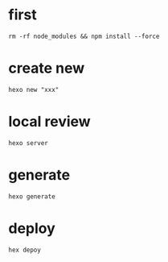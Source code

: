 # first 
```
rm -rf node_modules && npm install --force
```

# create new 
```
hexo new "xxx"
```

# local review 
```
hexo server 
```

# generate
```
hexo generate
```

# deploy
```
hex depoy
```
